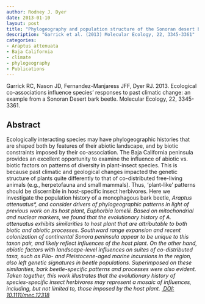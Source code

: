 ```yaml
---
author: Rodney J. Dyer
date: 2013-01-10
layout: post
title: "Phylogeography and population structure of the Sonoran desert bark beetle"
description: "Garrick et al. (2013) Molecular Ecology, 22, 3345-3361"
categories: 
- Araptus attenuata
- Baja California
- climate
- phylogeography
- Publications
---
```

Garrick RC, Nason JD, Fernandez-Manjaress JFF, Dyer RJ. 2013. Ecological co-associations influence species’ responses to past climatic change: an example from a Sonoran Desert bark beetle. Molecular Ecology, 22, 3345-3361.
## Abstract 
Ecologically interacting species may have phylogeographic histories that are shaped both by features of their abiotic landscape, and by biotic constraints imposed by their co-association. The Baja California peninsula provides an excellent opportunity to examine the influence of abiotic vs. biotic factors on patterns of diversity in plant-insect species. This is because past climatic and geological changes impacted the genetic structure of plants quite differently to that of co-distributed free-living animals (e.g., herpetofauna and small mammals). Thus, ‘plant-like’ patterns should be discernible in host-specific insect herbivores. Here we investigate the population history of a monophagous bark beetle,  <i>Araptus attenuatus*, and consider drivers of phylogeographic patterns in light of previous work on its host plant, Euphorbia lomelii. Based on mitochondrial and nuclear markers, we found that the evolutionary history of <i>A. attenuatus</i> exhibits similarities to host plant that are attributable to both biotic and abiotic processes. Southward range expansion and recent colonization of continental Sonora peninsula appear to be unique to this taxon pair, and likely reflect influences of the host plant. On the other hand, abiotic factors with landscape-level influences on suites of co-distributed taxa, such as Plio- and Pleistocene-aged marine incursions in the region, also left genetic signatures in beetle populations. Superimposed on these similarities, bark beetle-specific patterns and processes were also evident. Taken together, this work illustrates that the evolutionary history of species-specific insect herbivores may represent a mosaic of influences, including, but not limited to, those imposed by the host plant.
[ DOI: 10.1111/mec.12318](https://drive.google.com/open?id=0B0T81CzLjtfPb3RmYTR6WVRsMWM&authuser=0)
 
